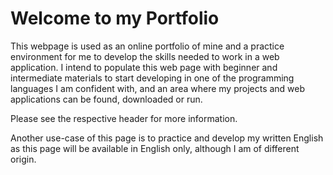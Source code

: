 ﻿---
layout: page
permalink: /
---

# Welcome to my Portfolio

This webpage is used as an online portfolio of mine and a practice environment for me to develop the skills needed to work in a web application. I intend to populate this web page with beginner and intermediate materials to start developing in one of the programming languages I am confident with, and an area where my projects and web applications can be found, downloaded or run.

Please see the respective header for more information.

Another use-case of this page is to practice and develop my written English as this page will be available in English only, although I am of different origin.




